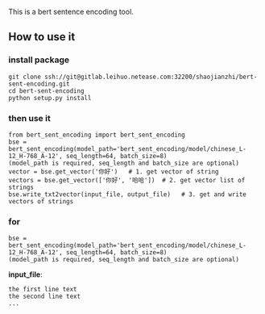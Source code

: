 This is a bert sentence encoding tool.

## How to use it
### install package
    git clone ssh://git@gitlab.leihuo.netease.com:32200/shaojianzhi/bert-sent-encoding.git
    cd bert-sent-encoding
    python setup.py install
### then use it

    from bert_sent_encoding import bert_sent_encoding
    bse = bert_sent_encoding(model_path='bert_sent_encoding/model/chinese_L-12_H-768_A-12', seq_length=64, batch_size=8)
    (model_path is required, seq_length and batch_size are optional)
    vector = bse.get_vector('你好')   # 1. get vector of string
    vectors = bse.get_vector(['你好', '哈哈'])  # 2. get vector list of strings
    bse.write_txt2vector(input_file, output_file)   # 3. get and write vectors of strings
    
    
### for 
    bse = bert_sent_encoding(model_path='bert_sent_encoding/model/chinese_L-12_H-768_A-12', seq_length=64, batch_size=8)
    (model_path is required, seq_length and batch_size are optional)
**input_file**:
    
    the first line text
    the second line text
    ...
